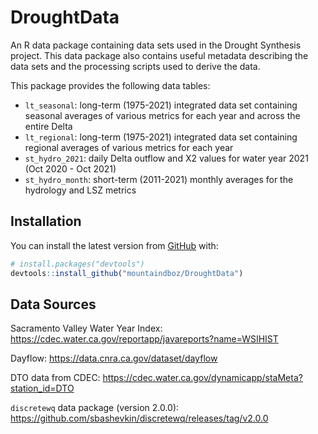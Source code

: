 
<!-- README.md is generated from README.Rmd. Please edit that file -->

# DroughtData

<!-- badges: start -->
<!-- badges: end -->

An R data package containing data sets used in the Drought Synthesis
project. This data package also contains useful metadata describing the
data sets and the processing scripts used to derive the data.

This package provides the following data tables:

-   `lt_seasonal`: long-term (1975-2021) integrated data set containing
    seasonal averages of various metrics for each year and across the
    entire Delta
-   `lt_regional`: long-term (1975-2021) integrated data set containing
    regional averages of various metrics for each year
-   `st_hydro_2021`: daily Delta outflow and X2 values for water year
    2021 (Oct 2020 - Oct 2021)
-   `st_hydro_month`: short-term (2011-2021) monthly averages for the
    hydrology and LSZ metrics

## Installation

You can install the latest version from [GitHub](https://github.com/)
with:

``` r
# install.packages("devtools")
devtools::install_github("mountaindboz/DroughtData")
```

## Data Sources

Sacramento Valley Water Year Index:
<https://cdec.water.ca.gov/reportapp/javareports?name=WSIHIST>

Dayflow: <https://data.cnra.ca.gov/dataset/dayflow>

DTO data from CDEC:
<https://cdec.water.ca.gov/dynamicapp/staMeta?station_id=DTO>

`discretewq` data package (version 2.0.0):
<https://github.com/sbashevkin/discretewq/releases/tag/v2.0.0>
